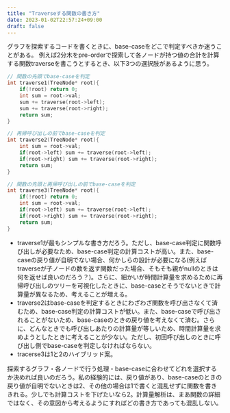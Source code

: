 ```yaml
---
title: "Traverseする関数の書き方"
date: 2023-01-02T22:57:24+09:00
draft: false
---
```


グラフを探索するコードを書くときに、base-caseをどこで判定すべきか迷うことがある。
例えば2分木をpre-orderで探索して各ノードが持つ値の合計を計算する関数traverseを書こうとするとき、以下3つの選択肢があるように思う。

<!--more-->

```c++
// 関数の先頭でbase-caseを判定
int traverse1(TreeNode* root){
    if(!root) return 0;
    int sum = root->val;
    sum += traverse(root->left);
    sum += traverse(root->right);
    return sum;
}

// 再帰呼び出しの前でbase-caseを判定
int traverse2(TreeNode* root){
    int sum = root->val;
    if(root->left) sum += traverse(root->left);
    if(root->right) sum += traverse(root->right);
    return sum;
}

// 関数の先頭と再帰呼び出しの前でbase-caseを判定
int traverse3(TreeNode* root){
    if(!root) return 0;
    int sum = root->val;
    if(root->left) sum += traverse(root->left);
    if(root->right) sum += traverse(root->right);
    return sum;
}
```

* traverse1が最もシンプルな書き方だろう。ただし、base-case判定に関数呼び出しが必要なため、base-case判定の計算コストが高い。また、base-caseの戻り値が自明でない場合、何かしらの設計が必要になる(例えばtraverseが子ノードの数を返す関数だった場合、そもそも親がnullのときは何を返せば良いのだろう？)。さらに、細かいが時間計算量を求めるために再帰呼び出しのツリーを可視化したときに、base-caseとそうでないときで計算量が異なるため、考えることが増える。
* traverse2はbase-caseを判定するときにわざわざ関数を呼び出さなくて済むため、base-case判定の計算コストが低い。また、base-caseで呼び出されることがないため、base-caseのときの戻り値を考えなくて済む。さらに、どんなときでも呼び出しあたりの計算量が等しいため、時間計算量を求めようとしたときに考えることが少ない。ただし、初回呼び出しのときに呼び出し側でbase-caseを判定しなければならない。
* tracerse3は1と2のハイブリッド案。

探索するグラフ・各ノードで行う処理・base-caseに合わせてどれを選択するか決めれば良いのだろう。私の経験的には、戻り値があり、base-caseのときの戻り値が自明でないときは2、その他の場合は1で書くと混乱せずに関数を書ききれる。少しでも計算コストを下げたいなら2。計算量解析は、まあ関数の詳細ではなく、その意図から考えるようにすればどの書き方であっても混乱しない。
